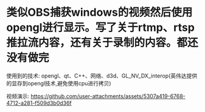 # 类似OBS捕获windows的视频然后使用opengl进行显示。写了关于rtmp、rtsp推拉流内容，还有关于录制的内容。都还没有做完

使用到的技术: opengl、qt、C++、网络、d3d、GL_NV_DX_interop(英伟达提供的显存到opengl技术,避免使用cpu进行拷贝)

视频演示:
https://github.com/user-attachments/assets/5307a419-6768-4712-a281-f509d3b0d36f

